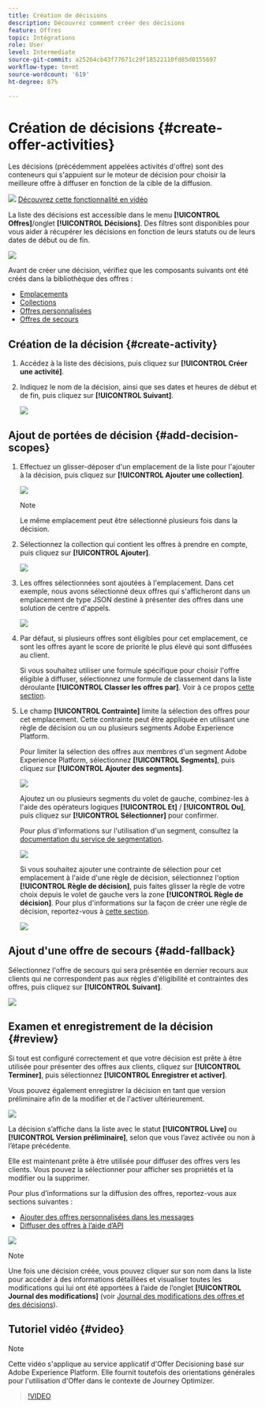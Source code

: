 ```yaml
---
title: Création de décisions
description: Découvrez comment créer des décisions
feature: Offres
topic: Intégrations
role: User
level: Intermediate
source-git-commit: a25264cb43f77671c29f18522110fd85d0155697
workflow-type: tm+mt
source-wordcount: '619'
ht-degree: 87%

---
```


# Création de décisions {#create-offer-activities}

Les décisions (précédemment appelées activités d&#39;offre) sont des conteneurs qui s&#39;appuient sur le moteur de décision pour choisir la meilleure offre à diffuser en fonction de la cible de la diffusion.

![](../../assets/do-not-localize/how-to-video.png) [Découvrez cette fonctionnalité en vidéo](#video)

La liste des décisions est accessible dans le menu **[!UICONTROL Offres]**/onglet **[!UICONTROL Décisions]**. Des filtres sont disponibles pour vous aider à récupérer les décisions en fonction de leurs statuts ou de leurs dates de début ou de fin.

![](../../assets/activities-list.png)

Avant de créer une décision, vérifiez que les composants suivants ont été créés dans la bibliothèque des offres :

* [Emplacements](../offer-library/creating-placements.md)
* [Collections](../offer-library/creating-collections.md)
* [Offres personnalisées](../offer-library/creating-personalized-offers.md)
* [Offres de secours](../offer-library/creating-fallback-offers.md)

## Création de la décision {#create-activity}

1. Accédez à la liste des décisions, puis cliquez sur **[!UICONTROL Créer une activité]**.

1. Indiquez le nom de la décision, ainsi que ses dates et heures de début et de fin, puis cliquez sur **[!UICONTROL Suivant]**.

   ![](../../assets/activities-name.png)

## Ajout de portées de décision {#add-decision-scopes}

1. Effectuez un glisser-déposer d&#39;un emplacement de la liste pour l&#39;ajouter à la décision, puis cliquez sur **[!UICONTROL Ajouter une collection]**.

   ![](../../assets/activities-placement.png)

   >[!NOTE]
   >
   >Le même emplacement peut être sélectionné plusieurs fois dans la décision.

1. Sélectionnez la collection qui contient les offres à prendre en compte, puis cliquez sur **[!UICONTROL Ajouter]**.

   ![](../../assets/activities-collection.png)

1. Les offres sélectionnées sont ajoutées à l&#39;emplacement. Dans cet exemple, nous avons sélectionné deux offres qui s&#39;afficheront dans un emplacement de type JSON destiné à présenter des offres dans une solution de centre d&#39;appels.

   ![](../../assets/offers-added.png)

1. Par défaut, si plusieurs offres sont éligibles pour cet emplacement, ce sont les offres ayant le score de priorité le plus élevé qui sont diffusées au client.

   Si vous souhaitez utiliser une formule spécifique pour choisir l&#39;offre éligible à diffuser, sélectionnez une formule de classement dans la liste déroulante **[!UICONTROL Classer les offres par]**. Voir à ce propos [cette section](../offer-activities/configure-offer-selection.md).

1. Le champ **[!UICONTROL Contrainte]** limite la sélection des offres pour cet emplacement. Cette contrainte peut être appliquée en utilisant une règle de décision ou un ou plusieurs segments Adobe Experience Platform.

   Pour limiter la sélection des offres aux membres d&#39;un segment Adobe Experience Platform, sélectionnez **[!UICONTROL Segments]**, puis cliquez sur **[!UICONTROL Ajouter des segments]**.

   ![](../../assets/activity_constraint_segment.png)

   Ajoutez un ou plusieurs segments du volet de gauche, combinez-les à l&#39;aide des opérateurs logiques **[!UICONTROL Et]** / **[!UICONTROL Ou]**, puis cliquez sur **[!UICONTROL Sélectionner]** pour confirmer.

   Pour plus d&#39;informations sur l&#39;utilisation d&#39;un segment, consultez la [documentation du service de segmentation](https://experienceleague.adobe.com/docs/experience-platform/segmentation/home.html?lang=fr).

   ![](../../assets/activity_constraint_segment2.png)

   Si vous souhaitez ajouter une contrainte de sélection pour cet emplacement à l&#39;aide d&#39;une règle de décision, sélectionnez l&#39;option **[!UICONTROL Règle de décision]**, puis faites glisser la règle de votre choix depuis le volet de gauche vers la zone **[!UICONTROL Règle de décision]**. Pour plus d&#39;informations sur la façon de créer une règle de décision, reportez-vous à [cette section](../offer-library/creating-decision-rules.md).

   ![](../../assets/activity_constraint_rule.png)

## Ajout d&#39;une offre de secours {#add-fallback}

Sélectionnez l&#39;offre de secours qui sera présentée en dernier recours aux clients qui ne correspondent pas aux règles d&#39;éligibilité et contraintes des offres, puis cliquez sur **[!UICONTROL Suivant]**.

![](../../assets/add-fallback-offer.png)

## Examen et enregistrement de la décision {#review}

Si tout est configuré correctement et que votre décision est prête à être utilisée pour présenter des offres aux clients, cliquez sur **[!UICONTROL Terminer]**, puis sélectionnez **[!UICONTROL Enregistrer et activer]**.

Vous pouvez également enregistrer la décision en tant que version préliminaire afin de la modifier et de l&#39;activer ultérieurement.

![](../../assets/save-activities.png)

La décision s’affiche dans la liste avec le statut **[!UICONTROL Live]** ou **[!UICONTROL Version préliminaire]**, selon que vous l’avez activée ou non à l’étape précédente.

Elle est maintenant prête à être utilisée pour diffuser des offres vers les clients. Vous pouvez la sélectionner pour afficher ses propriétés et la modifier ou la supprimer.

Pour plus d’informations sur la diffusion des offres, reportez-vous aux sections suivantes :

* [Ajouter des offres personnalisées dans les messages](../../deliver-personalized-offers.md)
* [Diffuser des offres à l’aide d’API](../api-reference/decisions-api/deliver-offers.md)

![](../../assets/activities-created.png)

>[!NOTE]
>
>Une fois une décision créée, vous pouvez cliquer sur son nom dans la liste pour accéder à des informations détaillées et visualiser toutes les modifications qui lui ont été apportées à l’aide de l’onglet **[!UICONTROL Journal des modifications]** (voir [Journal des modifications des offres et des décisions](../get-started/user-interface.md#changes-log)).

## Tutoriel vidéo {#video}

>[!NOTE]
>
>Cette vidéo s&#39;applique au service applicatif d&#39;Offer Decisioning basé sur Adobe Experience Platform. Elle fournit toutefois des orientations générales pour l&#39;utilisation d&#39;Offer dans le contexte de Journey Optimizer.

>[!VIDEO](https://video.tv.adobe.com/v/329606?quality=12)
